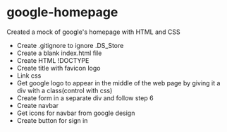 # google-homepage
Created a mock of google's homepage with HTML and CSS
- Create .gitignore to ignore .DS_Store
- Create a blank index.html file
- Create HTML !DOCTYPE
- Create title with favicon logo
- Link css
- Get google logo to appear in the middle of the web page by giving it a div with a class(control with css)
- Create form in a separate div and follow step 6
- Create navbar
- Get icons for navbar from google design
- Create button for sign in
